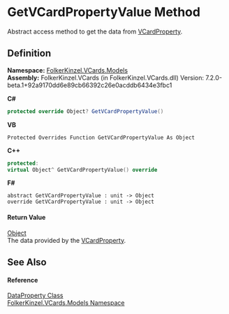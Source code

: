 # GetVCardPropertyValue Method


Abstract access method to get the data from <a href="e1395eb9-792c-c4d8-ee22-97939a91c58e.md">VCardProperty</a>.



## Definition
**Namespace:** <a href="10623553-9342-5b8f-9df4-6e7d1075f3df.md">FolkerKinzel.VCards.Models</a>  
**Assembly:** FolkerKinzel.VCards (in FolkerKinzel.VCards.dll) Version: 7.2.0-beta.1+92a9170dd6e89cb66392c26e0acddb6434e3fbc1

**C#**
``` C#
protected override Object? GetVCardPropertyValue()
```
**VB**
``` VB
Protected Overrides Function GetVCardPropertyValue As Object
```
**C++**
``` C++
protected:
virtual Object^ GetVCardPropertyValue() override
```
**F#**
``` F#
abstract GetVCardPropertyValue : unit -> Object 
override GetVCardPropertyValue : unit -> Object 
```



#### Return Value
<a href="https://learn.microsoft.com/dotnet/api/system.object" target="_blank" rel="noopener noreferrer">Object</a>  
The data provided by the <a href="e1395eb9-792c-c4d8-ee22-97939a91c58e.md">VCardProperty</a>.

## See Also


#### Reference
<a href="aa898609-8843-98f4-56c5-cc0c7bf76b89.md">DataProperty Class</a>  
<a href="10623553-9342-5b8f-9df4-6e7d1075f3df.md">FolkerKinzel.VCards.Models Namespace</a>  
